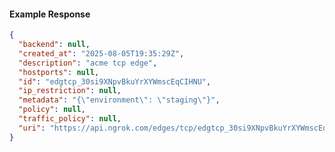<!-- Code generated for API Clients. DO NOT EDIT. -->

#### Example Response

```json
{
  "backend": null,
  "created_at": "2025-08-05T19:35:29Z",
  "description": "acme tcp edge",
  "hostports": null,
  "id": "edgtcp_30si9XNpvBkuYrXYWmscEqCIHNU",
  "ip_restriction": null,
  "metadata": "{\"environment\": \"staging\"}",
  "policy": null,
  "traffic_policy": null,
  "uri": "https://api.ngrok.com/edges/tcp/edgtcp_30si9XNpvBkuYrXYWmscEqCIHNU"
}
```
